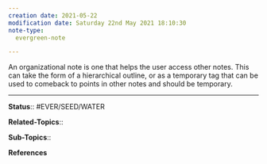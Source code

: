 ```yaml
---
creation date: 2021-05-22
modification date: Saturday 22nd May 2021 18:10:30
note-type: 
  evergreen-note

---
```


An organizational note is one that helps the user access other notes. This can take the form of a hierarchical outline, or as a temporary tag that can be used to comeback to points in other notes and should be temporary. 


---

**Status**:: #EVER/SEED/WATER 

**Related-Topics**:: 
	
**Sub-Topics**::
	
**References**